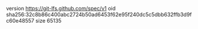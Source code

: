 version https://git-lfs.github.com/spec/v1
oid sha256:32c8b86c400abc2724b50ad6453f62e95f240dc5c5dbb632ffb3d9fc60e48557
size 65135
